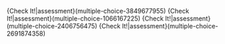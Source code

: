 {Check It!|assessment}(multiple-choice-3849677955)
{Check It!|assessment}(multiple-choice-1066167225)
{Check It!|assessment}(multiple-choice-2406756475)
{Check It!|assessment}(multiple-choice-2691874358)
